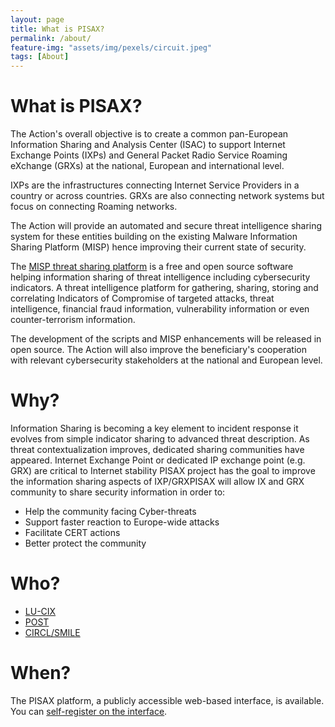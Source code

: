 ```yaml
---
layout: page
title: What is PISAX?
permalink: /about/
feature-img: "assets/img/pexels/circuit.jpeg"
tags: [About]
---
```


# What is PISAX?

The Action's overall objective is to create a common pan-European Information Sharing and Analysis Center (ISAC) to support Internet Exchange Points (IXPs) and General Packet Radio Service Roaming eXchange (GRXs) at the national, European and international level.


IXPs are the infrastructures connecting Internet Service Providers in a country or across countries. GRXs are also connecting network systems but focus on connecting Roaming networks.

The Action will provide an automated and secure threat intelligence sharing system for these entities building on the existing Malware Information Sharing Platform (MISP) hence improving their current state of security.

The [MISP threat sharing platform](https://www.misp-project.org/) is a free and open source software helping information sharing of threat intelligence including cybersecurity indicators. A threat intelligence platform for gathering, sharing, storing and correlating Indicators of Compromise of targeted attacks, threat intelligence, financial fraud information, vulnerability information or even counter-terrorism information.

The development of the scripts and MISP enhancements will be released in open source. The Action will also improve the beneficiary's cooperation with relevant cybersecurity stakeholders at the national and European level.

# Why?

Information Sharing is becoming a key element to incident response it evolves from simple indicator sharing to advanced threat description. As threat contextualization improves, dedicated sharing communities have appeared. Internet Exchange Point or dedicated IP exchange point (e.g. GRX) are critical to Internet stability PISAX project has the goal to improve the information sharing aspects of IXP/GRXPISAX will allow IX and GRX community to share security information in order to:

 - Help the community facing Cyber-threats
 - Support faster reaction to Europe-wide attacks
 - Facilitate CERT actions
 - Better protect the community

# Who?

 - [LU-CIX](https://www.lu-cix.lu/)
 - [POST](https://www.post.lu/)
 - [CIRCL/SMILE](https://www.circl.lu/)

# When?

The PISAX platform, a publicly accessible web-based interface, is available. You can [self-register on the interface](https://misp.pisax.org/users/register).
